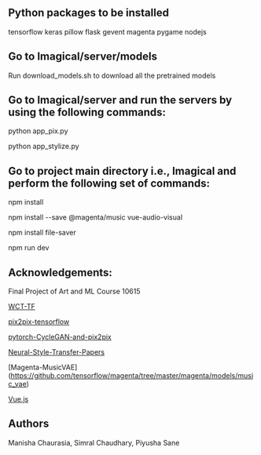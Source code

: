 ## Python packages to be installed
tensorflow
keras
pillow
flask
gevent
magenta
pygame
nodejs

## Go to Imagical/server/models

Run download_models.sh to download all the pretrained models


## Go to Imagical/server and run the servers by using the following commands:

python app_pix.py

python app_stylize.py

## Go to project main directory i.e., Imagical and perform the following set of commands:

npm install

npm install --save @magenta/music vue-audio-visual

npm install file-saver

npm run dev

## Acknowledgements:
Final Project of Art and ML Course 10615

[WCT-TF](https://github.com/eridgd/WCT-TF)

[pix2pix-tensorflow](https://github.com/affinelayer/pix2pix-tensorflow)

[pytorch-CycleGAN-and-pix2pix](https://github.com/junyanz/pytorch-CycleGAN-and-pix2pix)

[Neural-Style-Transfer-Papers](https://github.com/ycjing/Neural-Style-Transfer-Papers)

[Magenta-MusicVAE] (https://github.com/tensorflow/magenta/tree/master/magenta/models/music_vae)

[Vue.js](https://vuejs.org/)

## Authors

Manisha Chaurasia, Simral Chaudhary, Piyusha Sane
